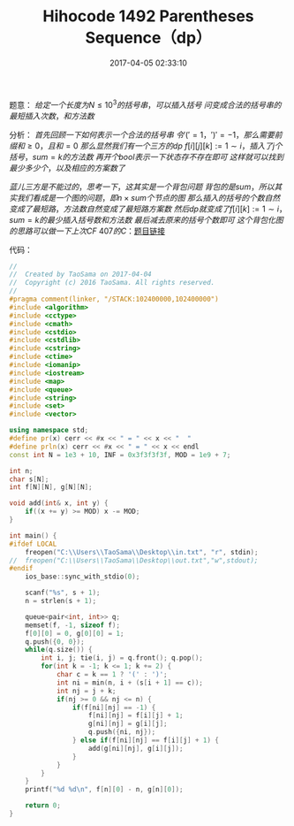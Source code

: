 ﻿---
title: Hihocode 1492 Parentheses Sequence（dp）
categories:
  - 动态规划
  - 
  - 
tags:
  - 
  - 
date: 2017-04-05 02:33:10
toc: 
---

题意：
$给定一个长度为N\le 10^3的括号串，可以插入括号$
$问变成合法的括号串的最短插入次数，和方法数$

<!-- more -->

分析：
$首先回顾一下如何表示一个合法的括号串$
$令'('=1，')'=-1，那么需要前缀和\ge 0，且和=0$
$那么显然我们有一个三方的dp$
$f[i][j][k]:=1\sim i，插入了j个括号，sum=k的方法数$
$再开个bool表示一下状态存不存在即可$
$这样就可以找到最少多少个，以及相应的方案数了$

$蓝儿三方是不能过的，思考一下，这其实是一个背包问题$
$背包的是sum，所以其实我们看成是一个图的问题，即n\times sum个节点的图$
$那么插入的括号的个数自然变成了最短路，方法数自然变成了最短路方案数$
$然后dp就变成了f[i][k]:=1\sim i，sum=k的最少插入括号数和方法数$
$最后减去原来的括号个数即可$
$这个背包化图的思路可以做一下上次CF\ 407的C：$[题目链接](http://codeforces.com/problemset/problem/788/C)

代码：
```cpp
//
//  Created by TaoSama on 2017-04-04
//  Copyright (c) 2016 TaoSama. All rights reserved.
//
#pragma comment(linker, "/STACK:102400000,102400000")
#include <algorithm>
#include <cctype>
#include <cmath>
#include <cstdio>
#include <cstdlib>
#include <cstring>
#include <ctime>
#include <iomanip>
#include <iostream>
#include <map>
#include <queue>
#include <string>
#include <set>
#include <vector>

using namespace std;
#define pr(x) cerr << #x << " = " << x << "  "
#define prln(x) cerr << #x << " = " << x << endl
const int N = 1e3 + 10, INF = 0x3f3f3f3f, MOD = 1e9 + 7;

int n;
char s[N];
int f[N][N], g[N][N];

void add(int& x, int y) {
    if((x += y) >= MOD) x -= MOD;
}

int main() {
#ifdef LOCAL
    freopen("C:\\Users\\TaoSama\\Desktop\\in.txt", "r", stdin);
//  freopen("C:\\Users\\TaoSama\\Desktop\\out.txt","w",stdout);
#endif
    ios_base::sync_with_stdio(0);

    scanf("%s", s + 1);
    n = strlen(s + 1);

    queue<pair<int, int>> q;
    memset(f, -1, sizeof f);
    f[0][0] = 0, g[0][0] = 1;
    q.push({0, 0});
    while(q.size()) {
        int i, j; tie(i, j) = q.front(); q.pop();
        for(int k = -1; k <= 1; k += 2) {
            char c = k == 1 ? '(' : ')';
            int ni = min(n, i + (s[i + 1] == c));
            int nj = j + k;
            if(nj >= 0 && nj <= n) {
                if(f[ni][nj] == -1) {
                    f[ni][nj] = f[i][j] + 1;
                    g[ni][nj] = g[i][j];
                    q.push({ni, nj});
                } else if(f[ni][nj] == f[i][j] + 1) {
                    add(g[ni][nj], g[i][j]);
                }
            }
        }
    }
    printf("%d %d\n", f[n][0] - n, g[n][0]);

    return 0;
}
```
